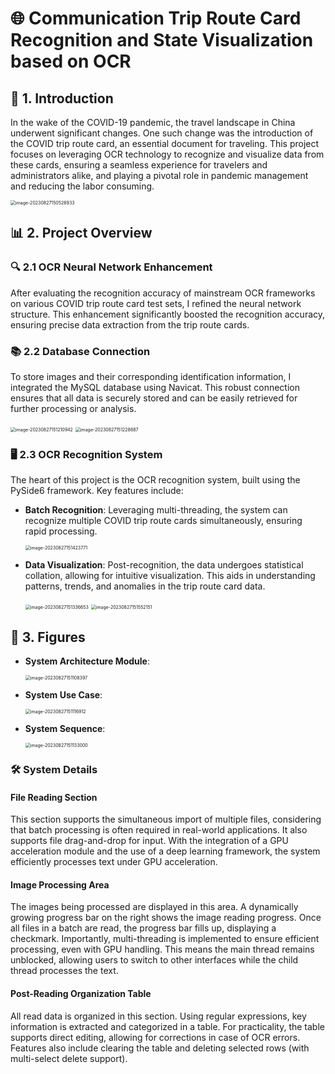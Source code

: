 # 🌐 Communication Trip Route Card Recognition and State Visualization based on OCR

## 🚀 1. Introduction

In the wake of the COVID-19 pandemic, the travel landscape in China underwent significant changes. One such change was the introduction of the COVID trip route card, an essential document for traveling. This project focuses on leveraging OCR technology to recognize and visualize data from these cards, ensuring a seamless experience for travelers and administrators alike, and playing a pivotal role in pandemic management and reducing the labor consuming.

<img src="./assets/image-20230827150526933.png" alt="image-20230827150526933" style="zoom:50%;" />

## 📊 2. Project Overview

### 🔍 2.1 OCR Neural Network Enhancement

After evaluating the recognition accuracy of mainstream OCR frameworks on various COVID trip route card test sets, I refined the neural network structure. This enhancement significantly boosted the recognition accuracy, ensuring precise data extraction from the trip route cards.

### 📚 2.2 Database Connection

To store images and their corresponding identification information, I integrated the MySQL database using Navicat. This robust connection ensures that all data is securely stored and can be easily retrieved for further processing or analysis.

<img src="./assets/image-20230827151210942.png" alt="image-20230827151210942" style="zoom:50%;" />
<img src="./assets/image-20230827151228687.png" alt="image-20230827151228687" style="zoom:50%;" />

### 🖥️ 2.3 OCR Recognition System

The heart of this project is the OCR recognition system, built using the PySide6 framework. Key features include:

- **Batch Recognition**: Leveraging multi-threading, the system can recognize multiple COVID trip route cards simultaneously, ensuring rapid processing.

  <img src="./assets/image-20230827151423771.png" alt="image-20230827151423771" style="zoom:50%;" />

- **Data Visualization**: Post-recognition, the data undergoes statistical collation, allowing for intuitive visualization. This aids in understanding patterns, trends, and anomalies in the trip route card data.

  <img src="./assets/image-20230827151336653.png" alt="image-20230827151336653" style="zoom:50%;" />
  <img src="./assets/image-20230827151552151.png" alt="image-20230827151552151" style="zoom: 50%;" />

## 🎨 3. Figures

- **System Architecture Module**:

  <img src="./assets/image-20230827151108397.png" alt="image-20230827151108397" style="zoom:50%;" />

- **System Use Case**: 

  <img src="./assets/image-20230827151116912.png" alt="image-20230827151116912" style="zoom:50%;" />

- **System Sequence**: 

  <img src="./assets/image-20230827151133000.png" alt="image-20230827151133000" style="zoom:50%;" />

### 🛠️ System Details

#### File Reading Section

This section supports the simultaneous import of multiple files, considering that batch processing is often required in real-world applications. It also supports file drag-and-drop for input. With the integration of a GPU acceleration module and the use of a deep learning framework, the system efficiently processes text under GPU acceleration.

#### Image Processing Area

The images being processed are displayed in this area. A dynamically growing progress bar on the right shows the image reading progress. Once all files in a batch are read, the progress bar fills up, displaying a checkmark. Importantly, multi-threading is implemented to ensure efficient processing, even with GPU handling. This means the main thread remains unblocked, allowing users to switch to other interfaces while the child thread processes the text.

#### Post-Reading Organization Table

All read data is organized in this section. Using regular expressions, key information is extracted and categorized in a table. For practicality, the table supports direct editing, allowing for corrections in case of OCR errors. Features also include clearing the table and deleting selected rows (with multi-select delete support).
